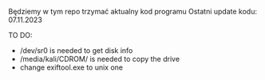 Będziemy w tym repo trzymać aktualny kod programu
Ostatni update kodu: 07.11.2023

TO DO:
- /dev/sr0 is needed to get disk info
- /media/kali/CDROM/ is needed to copy the drive
- change exiftool.exe to unix one
